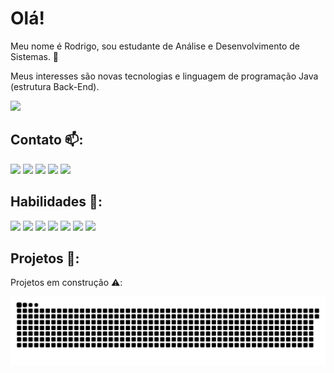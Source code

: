 <h1>Olá!</h1>

Meu nome é Rodrigo, sou estudante de Análise e Desenvolvimento de Sistemas. :wave: 

Meus interesses são novas tecnologias e linguagem de programação Java (estrutura Back-End).


<div>
 
<img height="180em" src="https://github-readme-stats.vercel.app/api?username=rodrigoscalon&theme=vision-friendly-dark&show_icons=true"/>


</div>


 
 
**Contato** 📫:
---
  <div> 
  
  
  <a href = "mailto:rodrigoscalon@gmail.com"><img src="https://img.shields.io/badge/-Gmail-%23333?style=for-the-badge&logo=gmail&logoColor=white" target="_blank"></a>
  <a href="https://www.linkedin.com/in/rodrigo-scalon-b20713b1" target="_blank"><img src="https://img.shields.io/badge/-LinkedIn-%230077B5?style=for-the-badge&logo=linkedin&logoColor=white" target="_blank"></a> 
  <a href="https://wa.me/5551997757026?text=Olá,%20meu%20amigo!" target="_blank"><img src="https://img.shields.io/badge/WhatsApp-25D366?style=for-the-badge&logo=whatsapp&logoColor=white"></a> 
  <a href="https://discord.gg/Rodrigo Scalon#7222" target="_blank"><img src="https://img.shields.io/badge/Discord-7289DA?style=for-the-badge&logo=discord&logoColor=white" target="_blank"></a> 
  <a href="https://instagram.com/rodrigoscalon" target="_blank"><img src="https://img.shields.io/badge/-Instagram-%23E4405F?style=for-the-badge&logo=instagram&logoColor=white" target="_blank"></a>
    
</div>

**Habilidades** 🏁:
---

<div>
  

<img height="70em" src="https://cdn.jsdelivr.net/gh/devicons/devicon/icons/java/java-original-wordmark.svg"/>
<img height="70em" src="https://cdn.jsdelivr.net/gh/devicons/devicon/icons/spring/spring-original-wordmark.svg" />
<img height="70em" src="https://cdn.jsdelivr.net/gh/devicons/devicon/icons/mysql/mysql-original-wordmark.svg" />
<img height="70em" src="https://cdn.jsdelivr.net/gh/devicons/devicon/icons/postgresql/postgresql-original.svg" />
<img height="70em" src="https://cdn.jsdelivr.net/gh/devicons/devicon/icons/mongodb/mongodb-plain-wordmark.svg" />
<img height="70em" src="https://cdn.jsdelivr.net/gh/devicons/devicon/icons/intellij/intellij-original-wordmark.svg" />
<img height="70em" src="https://cdn.jsdelivr.net/gh/devicons/devicon/icons/vscode/vscode-original.svg" />


</div>

**Projetos** 🚧:
---
Projetos em construção ⚠️:



![snake gif](https://github.com/rodrigoscalon/rodrigoscalon/blob/output/github-contribution-grid-snake.svg)
  
  
